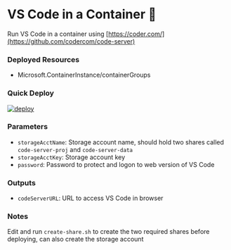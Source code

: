 # VS Code in a Container 🤯
Run VS Code in a container using [https://coder.com/](https://github.com/codercom/code-server) 


### Deployed Resources
- Microsoft.ContainerInstance/containerGroups

### Quick Deploy
[![deploy](https://raw.githubusercontent.com/benc-uk/azure-arm/master/etc/azuredeploy.png)](https://portal.azure.com/#create/Microsoft.Template/uri/https%3A%2F%2Fraw.githubusercontent.com%2Fphfsantos%2Fcoder%2Fmaster%2Fazuredeploy.json%3Ftoken%3DAAD63UUPQVE4QNVFWU244LC43FEDE)  

### Parameters
- `storageAcctName`: Storage account name, should hold two shares called `code-server-proj` and `code-server-data`
- `storageAcctKey`: Storage account key
- `password`: Password to protect and logon to web version of VS Code


### Outputs
- `codeServerURL`: URL to access VS Code in browser

### Notes

Edit and run `create-share.sh` to create the two required shares before deploying, can also create the storage account
